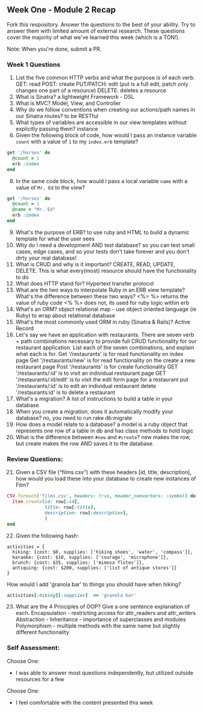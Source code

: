 ## Week One - Module 2 Recap

Fork this respository. Answer the questions to the best of your ability. Try to answer them with limited amount of external research. These questions cover the majority of what we've learned this week (which is a TON!).

Note: When you're done, submit a PR.

### Week 1 Questions

1. List the five common HTTP verbs and what the purpose is of each verb.
GET: read POST: create PUT/PATCH: edit (put is a full edit, patch only changes one part of a resource) DELETE: deletes a resource
2. What is Sinatra?
a lightweight Framework - DSL
4. What is MVC?
Model, View, and Controller
5. Why do we follow conventions when creating our actions/path names in our Sinatra routes?
to be RESTful
6. What types of variables are accessible in our view templates without explicitly passing them?
instance
7. Given the following block of code, how would I pass an instance variable `count` with a value of `1` to my `index.erb` template?

  ```ruby
  get '/horses' do
    @count = 1
    erb :index
  end
  ```

8. In the same code block, how would I pass a local variable `name` with a value of `Mr. Ed` to the view?
```ruby
get '/horses' do
  @count = 1
  @name = "Mr. Ed"
  erb :index
end
```
9. What's the purpose of ERB?
to use ruby and HTML to build a dynamic template for what the user sees
10. Why do I need a development AND test database?
so you can test small cases, edge cases, and so your tests don't take forever and you don't dirty your real database!
11. What is CRUD and why is it important?
CREATE, READ, UPDATE, DELETE. This is what every(most) resource should have the functionality to do
12. What does HTTP stand for?
Hypertext transfer protocol
13. What are the two ways to interpolate Ruby in an ERB view template? What's the difference between these two ways?
<%= %> returns the value of ruby code <% %> does not, its used for ruby logic within erb
14. What's an ORM?
object relational map - use object oriented language (ie Ruby) to wrap about relational database
15. What's the most commonly used ORM in ruby (Sinatra & Rails)?
Active Record
16. Let's say we have an application with restaurants. There are seven verb + path combinations necessary to provide full CRUD functionality for our restaurant application. List each of the seven combinations, and explain what each is for.
Get '/restaurants' is for read functionality on index page
Get '/restaurants/new' is for read functionality on the create a new restaurant page
Post '/restaurants' is for create functionality
GET '/restaurants/:id' is to visit an individual restaurant page
GET '/restaurants/:id/edit' is to visit the edit form page for a restaurant
put '/restaurants/:id' is to edit an individual restaurant
delete '/restaurants:id' is to delete a restaurant
17. What's a migration?
A list of instructions to build a table in your database
18. When you create a migration, does it automatically modify your database?
no, you need to run rake db:migrate
19. How does a model relate to a database?
a model is a ruby object that represents one row of a table in db and has class methods to hold logic
20. What is the difference between `#new` and `#create`?
new makes the row, but create makes the row AND saves it to the database.

### Review Questions:  
21. Given a CSV file (“films.csv”) with these headers [id, title, description], how would you load these into your database to create new instances of Film?
```ruby
CSV.foreach('films.csv', headers: true, header_converters: :symbol) do |row|
  Item.create(id: row[:id],
              title: row[:title],
              description: row[:description],
              )
end
```
22. Given the following hash:
```
activities = {
  hiking: {cost: $0, supplies: ['hiking shoes', 'water', 'compass']},
  karaoke: {cost: $10, supplies: ['courage', 'microphone']},
  brunch: {cost: $35, supplies: ['mimosa flutes']},
  antiquing: {cost: $200, supplies: ['list of antique stores']}
}
```
How would I add 'granola bar' to things you should have when hiking?
```ruby
activities[:hiking][:supplies]  << 'granola bar'
```
23. What are the 4 Principles of OOP? Give a one sentence explanation of each.
Encapsulation - restricting access for attr_readers and attr_writers
Abstraction -
Inheritance - importance of superclasses and modules
Polymorphism - multiple methods with the same name but slightly different functionality



### Self Assessment:
Choose One:
* I was able to answer most questions independently, but utilized outside resources for a few

Choose One:
* I feel comfortable with the content presented this week
